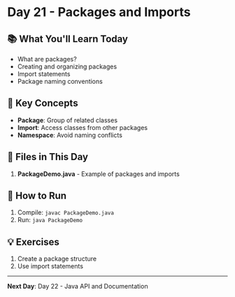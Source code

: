 # Day 21 - Packages and Imports

## 📚 What You'll Learn Today

- What are packages?
- Creating and organizing packages
- Import statements
- Package naming conventions

## 🎯 Key Concepts

- **Package**: Group of related classes
- **Import**: Access classes from other packages
- **Namespace**: Avoid naming conflicts

## 📁 Files in This Day

1. **PackageDemo.java** - Example of packages and imports

## 🚀 How to Run

1. Compile: `javac PackageDemo.java`
2. Run: `java PackageDemo`

## 💡 Exercises

1. Create a package structure
2. Use import statements

---

**Next Day**: Day 22 - Java API and Documentation 